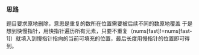 ### 思路
题目要求原地删除，意思是重复的数所在位置需要被后续不同的数原地覆盖
于是想到快慢指针，用快指针遍历所有元素，只要不重复（nums[fast]!=nums[fast-1]）就填入到慢指针指向的当前可填充的位置，最后长度用慢指针的位置即可得到。